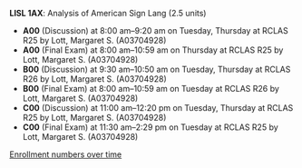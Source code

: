 **LISL 1AX**: Analysis of American Sign Lang (2.5 units)

- **A00** (Discussion) at 8:00 am–9:20 am on Tuesday, Thursday at RCLAS R25 by Lott, Margaret S. (A03704928)
- **A00** (Final Exam) at 8:00 am–10:59 am on Thursday at RCLAS R25 by Lott, Margaret S. (A03704928)
- **B00** (Discussion) at 9:30 am–10:50 am on Tuesday, Thursday at RCLAS R26 by Lott, Margaret S. (A03704928)
- **B00** (Final Exam) at 8:00 am–10:59 am on Tuesday at RCLAS R26 by Lott, Margaret S. (A03704928)
- **C00** (Discussion) at 11:00 am–12:20 pm on Tuesday, Thursday at RCLAS R25 by Lott, Margaret S. (A03704928)
- **C00** (Final Exam) at 11:30 am–2:29 pm on Tuesday at RCLAS R25 by Lott, Margaret S. (A03704928)

[Enrollment numbers over time](./LISL1AX.tsv)
